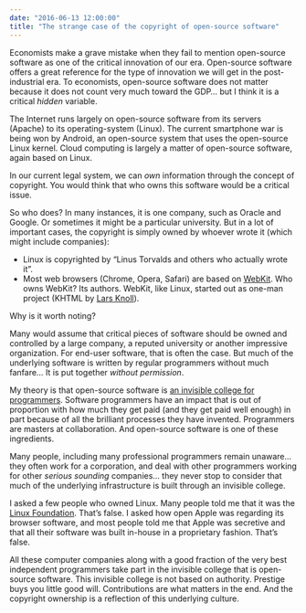```yaml
---
date: "2016-06-13 12:00:00"
title: "The strange case of the copyright of open-source software"
---
```




Economists make a grave mistake when they fail to mention open-source software as one of the critical innovation of our era. Open-source software offers a great reference for the type of innovation we will get in the post-industrial era. To economists, open-source software does not matter because it does not count very much toward the GDP&hellip; but I think it is a critical _hidden_ variable.

The Internet runs largely on open-source software from its servers (Apache) to its operating-system (Linux). The current smartphone war is being won by Android, an open-source system that uses the open-source Linux kernel. Cloud computing is largely a matter of open-source software, again based on Linux.

In our current legal system, we can _own_ information through the concept of copyright. You would think that who owns this software would be a critical issue. 

So who does? In many instances, it is one company, such as Oracle and Google. Or sometimes it might be a particular university. But in a lot of important cases, the copyright is simply owned by whoever wrote it (which might include companies):

- Linux is copyrighted by &ldquo;Linus Torvalds and others who actually wrote it&rdquo;.
- Most web browsers (Chrome, Opera, Safari) are based on [WebKit](https://en.wikipedia.org/wiki/WebKit). Who owns WebKit? Its authors. WebKit, like Linux, started out as one-man project (KHTML by [Lars Knoll](https://www.linkedin.com/in/larsknoll)).


Why is it worth noting?

Many would assume that critical pieces of software should be owned and controlled by a large company, a reputed university or another impressive organization. For end-user software, that is often the case. But much of the underlying software is written by regular programmers without much fanfare&hellip; It is put together <em>without permission</em>.

My theory is that open-source software is [an invisible college for programmers](/lemire/blog/2013/05/06/how-to-be-effective-at-open-source-by-programmers-for-programmers/). Software programmers have an impact that is out of proportion with how much they get paid (and they get paid well enough) in part because of all the brilliant processes they have invented. Programmers are masters at collaboration. And open-source software is one of these ingredients.

Many people, including many professional programmers remain unaware&hellip; they often work for a corporation, and deal with other programmers working for other <em>serious sounding</em> companies&hellip; they never stop to consider that much of the underlying infrastructure is built through an invisible college.

I asked a few people who owned Linux. Many people told me that it was the [Linux Foundation](http://www.linuxfoundation.org/). That&rsquo;s false. I asked how open Apple was regarding its browser software, and most people told me that Apple was secretive and that all their software was built in-house in a proprietary fashion. That&rsquo;s false.

All these computer companies along with a good fraction of the very best independent programmers take part in the invisible college that is open-source software. This invisible college is not based on authority. Prestige buys you little good will. Contributions are what matters in the end. And the copyright ownership is a reflection of this underlying culture.

